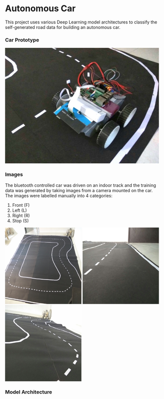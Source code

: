 # Autonomous Car

This project uses various Deep Learning model architectures to classify the self-generated road data for building an autonomous car.

### Car Prototype
<img src="https://github.com/First-Of-His-Name/Autonomous-Car-Prototype/blob/master/Car_image.jpg"/>

### Images
The bluetooth controlled car was driven on an indoor track and the training data was generated by taking images from a camera mounted on the car. The images were labelled manually into 4 categories:
1. Front (F)
2. Left  (L)
3. Right (R)
4. Stop  (S)

<img src="https://github.com/First-Of-His-Name/Autonomous-Car-Prototype/blob/master/track_image1.jpg" width="250px" height="250px"/> <img src="https://github.com/First-Of-His-Name/Autonomous-Car-Prototype/blob/master/track_image2.jpg" width="250px" height="250px"/> <img src="https://github.com/First-Of-His-Name/Autonomous-Car-Prototype/blob/master/track_image3.jpg" width="250px" height="250px"/>

### Model Architecture
